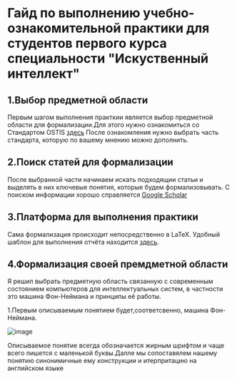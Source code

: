 # Гайд по выполнению учебно-ознакомительной практики для студентов первого курса специальности "Искуственный интеллект"


## 1.Выбор предметной области
Первым шагом выполнения практкии является выбор предметной области для формализации.Для этого нужно ознакомиться со Стандартом OSTIS [здесь](https://drive.google.com/file/d/1iOB-XHD1Fu6KBANWJZLJJ4nT7aZzOw-G/view?usp=share_link) После ознакомления нужно выбрать часть стандарта, которую по вашему мнению можно дополнить.
## 2.Поиск статей для формализации
 После выбранной части начинаем искать подходящии статьи и выделять в них ключевые понятия, которые будем формализовывать. С поиском информации хорошо справляется  [Google Scholar](https://scholar.google.com/)
## 3.Платформа для выполнения практики
Сама формализация происходит непосредственно в LaTeX. Удобный шаблон для выполнения отчёта находится [здесь](https://www.overleaf.com/read/cjtjbmnbgqrh#6a9cb3). 
## 4.Формализация своей премдметной области
Я решил выбрать предметную область связанную с  современным состоянием компьютеров для интеллектуальных систем, в частности это машина Фон-Неймана и принципы её работы.

1.Первым описываемым понятием будет,соответсвенно, машина Фон-Неймана.

![image](https://github.com/iis-32170x/RPIIS/assets/144383538/b0d88c17-7c00-4dd7-ad3a-618c098f5539) 

Описываемое понятие всегда обозначается жирным шрифтом и чаще всего пишется с маленькой буквы.Далле мы сопоставялем нашему понятию синонимичные ему конструкции и итерпритацию на английском языке
